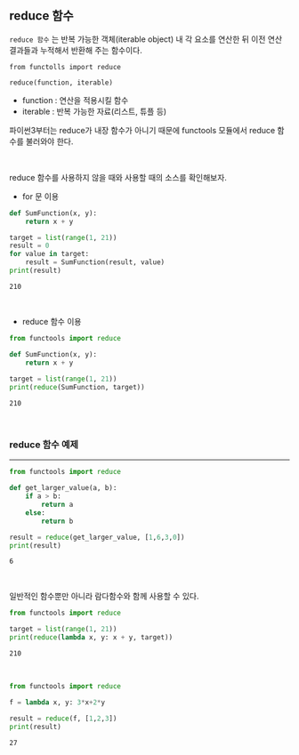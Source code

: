 
## reduce 함수


`reduce 함수` 는 반복 가능한 객체(iterable object) 내 각 요소를 연산한 뒤 이전 연산 결과들과 누적해서 반환해 주는 함수이다.

```text
from functolls import reduce

reduce(function, iterable)
```

- function : 연산을 적용시킬 함수
- iterable : 반복 가능한 자료(리스트, 튜플 등)

파이썬3부터는 reduce가 내장 함수가 아니기 때문에 functools 모듈에서 reduce 함수를 불러와야 한다.

<br>

reduce 함수를 사용하지 않을 때와 사용할 때의 소스를 확인해보자.

- for 문 이용
  
```python
def SumFunction(x, y):
    return x + y

target = list(range(1, 21))
result = 0
for value in target:
    result = SumFunction(result, value)
print(result) 
```
```text
210
```

<br>

- reduce 함수 이용

```python
from functools import reduce

def SumFunction(x, y):
    return x + y
    
target = list(range(1, 21))
print(reduce(SumFunction, target)) 
```
```text
210
```

<br>

### reduce 함수 예제
---

```python
from functools import reduce

def get_larger_value(a, b):    
    if a > b:        
        return a    
    else:        
        return b 

result = reduce(get_larger_value, [1,6,3,0])
print(result)
```
```text
6
```


<br>

일반적인 함수뿐만 아니라 람다함수와 함께 사용할 수 있다.

```python
from functools import reduce

target = list(range(1, 21))
print(reduce(lambda x, y: x + y, target))
```
```text
210
```

<br>

```python
from functools import reduce

f = lambda x, y: 3*x+2*y

result = reduce(f, [1,2,3])
print(result)
```
```text
27
```
